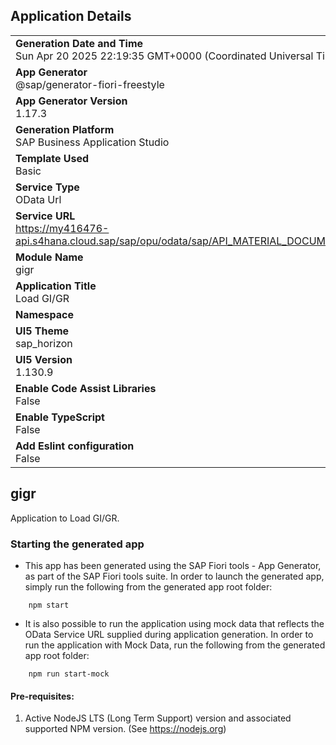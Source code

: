 ## Application Details
|               |
| ------------- |
|**Generation Date and Time**<br>Sun Apr 20 2025 22:19:35 GMT+0000 (Coordinated Universal Time)|
|**App Generator**<br>@sap/generator-fiori-freestyle|
|**App Generator Version**<br>1.17.3|
|**Generation Platform**<br>SAP Business Application Studio|
|**Template Used**<br>Basic|
|**Service Type**<br>OData Url|
|**Service URL**<br>https://my416476-api.s4hana.cloud.sap/sap/opu/odata/sap/API_MATERIAL_DOCUMENT_SRV|
|**Module Name**<br>gigr|
|**Application Title**<br>Load GI/GR|
|**Namespace**<br>|
|**UI5 Theme**<br>sap_horizon|
|**UI5 Version**<br>1.130.9|
|**Enable Code Assist Libraries**<br>False|
|**Enable TypeScript**<br>False|
|**Add Eslint configuration**<br>False|

## gigr

Application to Load GI/GR.

### Starting the generated app

-   This app has been generated using the SAP Fiori tools - App Generator, as part of the SAP Fiori tools suite.  In order to launch the generated app, simply run the following from the generated app root folder:

```
    npm start
```

- It is also possible to run the application using mock data that reflects the OData Service URL supplied during application generation.  In order to run the application with Mock Data, run the following from the generated app root folder:

```
    npm run start-mock
```

#### Pre-requisites:

1. Active NodeJS LTS (Long Term Support) version and associated supported NPM version.  (See https://nodejs.org)


